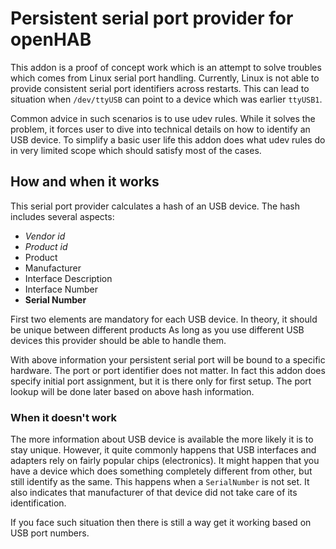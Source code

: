 # Persistent serial port provider for openHAB

This addon is a proof of concept work which is an attempt to solve troubles which comes from Linux serial port handling.
Currently, Linux is not able to provide consistent serial port identifiers across restarts.
This can lead to situation when `/dev/ttyUSB` can point to a device which was earlier `ttyUSB1`. 

Common advice in such scenarios is to use udev rules.
While it solves the problem, it forces user to dive into technical details on how to identify an USB device.
To simplify a basic user life this addon does what udev rules do in very limited scope which should satisfy most of the cases.

## How and when it works

This serial port provider calculates a hash of an USB device.
The hash includes several aspects:

- *Vendor id*
- *Product id*
- Product
- Manufacturer
- Interface Description
- Interface Number
- **Serial Number**

First two elements are mandatory for each USB device.
In theory, it should be unique between different products 
As long as you use different USB devices this provider should be able to handle them.

With above information your persistent serial port will be bound to a specific hardware.
The port or port identifier does not matter.
In fact this addon does specify initial port assignment, but it is there only for first setup.
The port lookup will be done later based on above hash information.

### When it doesn't work

The more information about USB device is available the more likely it is to stay unique.
However, it quite commonly happens that USB interfaces and adapters rely on fairly popular chips (electronics).
It might happen that you have a device which does something completely different from other, but still identify as the same.
This happens when a `SerialNumber` is not set.
It also indicates that manufacturer of that device did not take care of its identification.

If you face such situation then there is still a way get it working based on USB port numbers.
